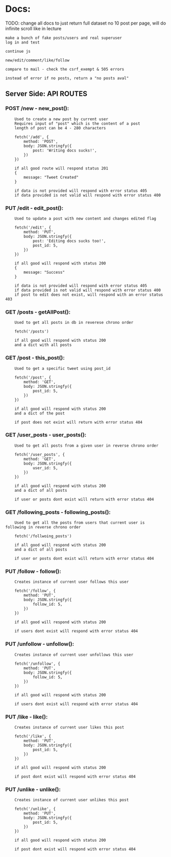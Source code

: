 # Docs:

TODO:
    change all docs to just return full dataset
    no 10 post per page, will do infinite scroll like in lecture

    make a bunch of fake posts/users and real superuser
    log in and test

    continue js

    new/edit/comment/like/follow

    compare to mail - check the csrf_exempt & 505 errors

    instead of error if no posts, return a "no posts aval"

## Server Side: API ROUTES
### POST /new - new_post():
        Used to create a new post by current user
        Requires input of "post" which is the content of a post
        length of post can be 4 - 280 characters
        
        fetch('/add', {
            method: 'POST',
            body: JSON.stringfy({
                post: 'Writing docs sucks!',
            })
        })

        if all good route will respond status 201
        {
            message: "Tweet Created"
        }

        if data is not provided will respond with error status 405
        if data provided is not valid will respond with error status 400
    
### PUT /edit - edit_post():
        Used to update a post with new content and changes edited flag

        fetch('/edit', {
            method: 'PUT',
            body: JSON.stringfy({
                post: 'Editing docs sucks too!',
                post_id: 5,
            })
        })

        if all good will respond with status 200
        {
            message: "Success"
        }

        if data is not provided will respond with error status 405
        if data provided is not valid will respond with error status 400
        if post to edit does not exist, will respond with an error status 403

### GET /posts - getAllPost():
        Used to get all posts in db in reverese chrono order

        fetch('/posts')

        if all good will respond with status 200
        and a dict with all posts

### GET /post - this_post(): 
        Used to get a specific tweet using post_id

        fetch('/post', {
            method: 'GET',
            body: JSON.stringfy({
                post_id: 5,
            })
        })

        if all good will respond with status 200
        and a dict of the post

        if post does not exist will return with error status 404

### GET /user_posts - user_posts():
        Used to get all posts from a given user in reverse chrono order

        fetch('/user_posts', {
            method: 'GET',
            body: JSON.stringfy({
                user_id: 5,
            })
        })

        if all good will respond with status 200
        and a dict of all posts

        if user or posts dont exist will return with error status 404

### GET /following_posts - following_posts():
        Used to get all the posts from users that current user is following in reverse chrono order

        fetch('/follwoing_posts')

        if all good will respond with status 200
        and a dict of all posts

        if user or posts dont exist will return with error status 404

### PUT /follow - follow():
        Creates instance of current user follows this user

        fetch('/follow', {
            method: 'PUT',
            body: JSON.stringfy({
                follow_id: 5,
            })
        })

        if all good will respond with status 200

        if users dont exist will respond with error status 404

### PUT /unfollow - unfollow():
        Creates instance of current user unfollows this user

        fetch('/unfollow', {
            method: 'PUT',
            body: JSON.stringfy({
                follow_id: 5,
            })
        })

        if all good will respond with status 200

        if users dont exist will respond with error status 404

### PUT /like - like():
        Creates instance of current user likes this post

        fetch('/like', {
            method: 'PUT',
            body: JSON.stringfy({
                post_id: 5,
            })
        })

        if all good will respond with status 200

        if post dont exist will respond with error status 404

### PUT /unlike - unlike():
        Creates instance of current user unlikes this post

        fetch('/unlike', {
            method: 'PUT',
            body: JSON.stringfy({
                post_id: 5,
            })
        })

        if all good will respond with status 200

        if post dont exist will respond with error status 404